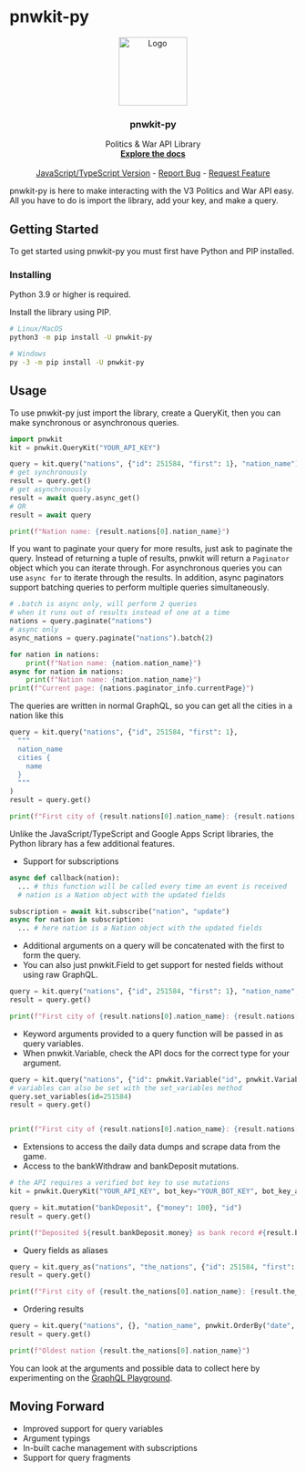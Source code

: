 # pnwkit-py

<p align="center">
  <a href="https://github.com/Village05/pnwkit-py">
    <img src="https://raw.githubusercontent.com/Village05/pnwkit-py/master/logo.png" alt="Logo" width="120" height="120">
  </a>

  <h3 align="center">pnwkit-py</h3>

  <p align="center">
    Politics & War API Library
    <br />
    <a href="https://pnwkit-py.readthedocs.io"><strong>Explore the docs</strong></a>
    <br />
    <br />
    <a href="https://www.npmjs.com/package/pnwkit">JavaScript/TypeScript Version</a>
    -
    <a href="https://github.com/Village05/pnwkit-py/issues">Report Bug</a>
    -
    <a href="https://github.com/Village05/pnwkit-py/issues">Request Feature</a>
  </p>
</p>

pnwkit-py is here to make interacting with the V3 Politics and War API easy. All you have to do is import the library, add your key, and make a query.

## Getting Started

To get started using pnwkit-py you must first have Python and PIP installed.

### Installing

Python 3.9 or higher is required.

Install the library using PIP.

```sh
# Linux/MacOS
python3 -m pip install -U pnwkit-py

# Windows
py -3 -m pip install -U pnwkit-py
```

## Usage

To use pnwkit-py just import the library, create a QueryKit, then you can make synchronous or asynchronous queries.

```py
import pnwkit
kit = pnwkit.QueryKit("YOUR_API_KEY")

query = kit.query("nations", {"id": 251584, "first": 1}, "nation_name")
# get synchronously
result = query.get()
# get asynchronously
result = await query.async_get()
# OR
result = await query

print(f"Nation name: {result.nations[0].nation_name}")
```

If you want to paginate your query for more results, just ask to paginate the query. Instead of returning a tuple of results, pnwkit will return a `Paginator` object which you can iterate through. For asynchronous queries you can use `async for` to iterate through the results. In addition, async paginators support batching queries to perform multiple queries simultaneously.

```py
# .batch is async only, will perform 2 queries
# when it runs out of results instead of one at a time
nations = query.paginate("nations")
# async only
async_nations = query.paginate("nations").batch(2)

for nation in nations:
    print(f"Nation name: {nation.nation_name}")
async for nation in nations:
    print(f"Nation name: {nation.nation_name}")
print(f"Current page: {nations.paginator_info.currentPage}")
```

The queries are written in normal GraphQL, so you can get all the cities in a nation like this

```py
query = kit.query("nations", {"id", 251584, "first": 1},
  """
  nation_name
  cities {
    name
  }
  """
)
result = query.get()

print(f"First city of {result.nations[0].nation_name}: {result.nations[0].cities[0].name}")
```

Unlike the JavaScript/TypeScript and Google Apps Script libraries, the Python library has a few additional features.

- Support for subscriptions

```py
async def callback(nation):
  ... # this function will be called every time an event is received
  # nation is a Nation object with the updated fields

subscription = await kit.subscribe("nation", "update")
async for nation in subscription:
  ... # here nation is a Nation object with the updated fields
```

- Additional arguments on a query will be concatenated with the first to form the query.
- You can also just pnwkit.Field to get support for nested fields without using raw GraphQL.

```py
query = kit.query("nations", {"id", 251584, "first": 1}, "nation_name", pnwkit.Field("cities", {}, "name"))
result = query.get()

print(f"First city of {result.nations[0].nation_name}: {result.nations[0].cities[0].name}")
```

- Keyword arguments provided to a query function will be passed in as query variables.
- When pnwkit.Variable, check the API docs for the correct type for your argument.

```py
query = kit.query("nations", {"id": pnwkit.Variable("id", pnwkit.VariableType.INT_ARRAY), "first": 1}, "nation_name", pnwkit.Field("cities", {}, "name"), id=251584)
# variables can also be set with the set_variables method
query.set_variables(id=251584)
result = query.get()


print(f"First city of {result.nations[0].nation_name}: {result.nations[0].cities[0].name}")
```

- Extensions to access the daily data dumps and scrape data from the game.
- Access to the bankWithdraw and bankDeposit mutations.

```py
# the API requires a verified bot key to use mutations
kit = pnwkit.QueryKit("YOUR_API_KEY", bot_key="YOUR_BOT_KEY", bot_key_api_key="YOUR_BOT_KEY_API_KEY")

query = kit.mutation("bankDeposit", {"money": 100}, "id")
result = query.get()

print(f"Deposited ${result.bankDeposit.money} as bank record #{result.bankDeposit.id}")
```

- Query fields as aliases

```py
query = kit.query_as("nations", "the_nations", {"id": 251584, "first": 1}, "nation_name", pnwkit.Field("cities", {}, "name"))
result = query.get()

print(f"First city of {result.the_nations[0].nation_name}: {result.the_nations[0].cities[0].name}")
```

- Ordering results

```py
query = kit.query("nations", {}, "nation_name", pnwkit.OrderBy("date", pnwkit.Order.DESC))
result = query.get()

print(f"Oldest nation {result.the_nations[0].nation_name}")
```

You can look at the arguments and possible data to collect here by experimenting on the [GraphQL Playground](https://api.politicsandwar.com/graphql-playground).

## Moving Forward

- Improved support for query variables
- Argument typings
- In-built cache management with subscriptions
- Support for query fragments
